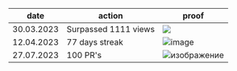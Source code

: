 |date|action|proof|
|---|---|---|
|30.03.2023|Surpassed 1111 views|![](https://user-images.githubusercontent.com/43885024/228684074-0cc7fe96-77a6-4ccd-b210-3f73a8280a89.png)|
|12.04.2023|77 days streak|![image](https://user-images.githubusercontent.com/43885024/231294390-324e0905-0fca-43fe-b2a2-842926c7f648.png)|
|27.07.2023|100 PR's|![изображение](https://github.com/worthant/worthant/assets/43885024/96003f4e-7bf7-4ffb-a779-d999a2a2d952)|
